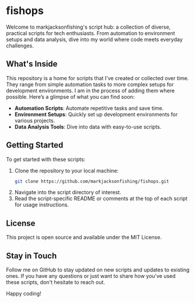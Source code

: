 # fishops

Welcome to markjacksonfishing's script hub: a collection of diverse, practical scripts for tech enthusiasts. From automation to environment setups and data analysis, dive into my world where code meets everyday challenges.

## What's Inside

This repository is a home for scripts that I've created or collected over time. They range from simple automation tasks to more complex setups for development environments. I am in the process of adding them where possible. Here’s a glimpse of what you can find soon:

- **Automation Scripts**: Automate repetitive tasks and save time.
- **Environment Setups**: Quickly set up development environments for various projects.
- **Data Analysis Tools**: Dive into data with easy-to-use scripts.

## Getting Started

To get started with these scripts:

1. Clone the repository to your local machine:
   ```bash
   git clone https://github.com/markjacksonfishing/fishops.git
   ```
2. Navigate into the script directory of interest.
3. Read the script-specific README or comments at the top of each script for usage instructions.

## License

This project is open source and available under the MIT License.

## Stay in Touch

Follow me on GitHub to stay updated on new scripts and updates to existing ones. If you have any questions or just want to share how you've used these scripts, don't hesitate to reach out.

Happy coding!

